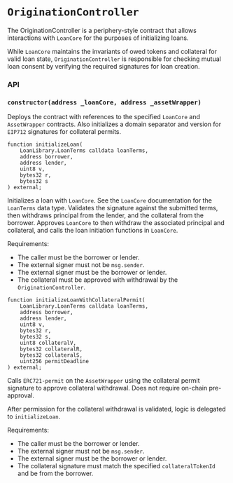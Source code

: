 # `OriginationController`

The OriginationController is a periphery-style contract that allows interactions
with `LoanCore` for the purposes of initializing loans.

While `LoanCore` maintains the invariants of owed tokens and collateral for
valid loan state, `OriginationController` is responsible for checking mutual
loan consent by verifying the required signatures for loan creation.


### API

### `constructor(address _loanCore, address _assetWrapper)`

Deploys the contract with references to the specified `LoanCore` and `AssetWrapper`
contracts. Also initializes a domain separator and version for `EIP712` signatures
for collateral permits.

```
function initializeLoan(
    LoanLibrary.LoanTerms calldata loanTerms,
    address borrower,
    address lender,
    uint8 v,
    bytes32 r,
    bytes32 s
) external;
```

Initializes a loan with `LoanCore`. See the `LoanCore` documentation for the `LoanTerms`
data type. Validates the signature against the submitted terms, then withdraws principal
from the lender, and the collateral from the borrower. Approves `LoanCore` to then
withdraw the associated principal and collateral, and calls the loan initiation functions
in `LoanCore`.

Requirements:
- The caller must be the borrower or lender.
- The external signer must not be `msg.sender`.
- The external signer must be the borrower or lender.
- The collateral must be approved with withdrawal by the `OriginationController`.

```
function initializeLoanWithCollateralPermit(
    LoanLibrary.LoanTerms calldata loanTerms,
    address borrower,
    address lender,
    uint8 v,
    bytes32 r,
    bytes32 s,
    uint8 collateralV,
    bytes32 collateralR,
    bytes32 collateralS,
    uint256 permitDeadline
) external;
```

Calls `ERC721-permit` on the `AssetWrapper` using the collateral permit signature
to approve collateral withdrawal. Does not require on-chain pre-approval.

After permission for the collateral withdrawal is validated, logic is delegated
to `initializeLoan`.

Requirements:
- The caller must be the borrower or lender.
- The external signer must not be `msg.sender`.
- The external signer must be the borrower or lender.
- The collateral signature must match the specified `collateralTokenId` and be from the borrower.